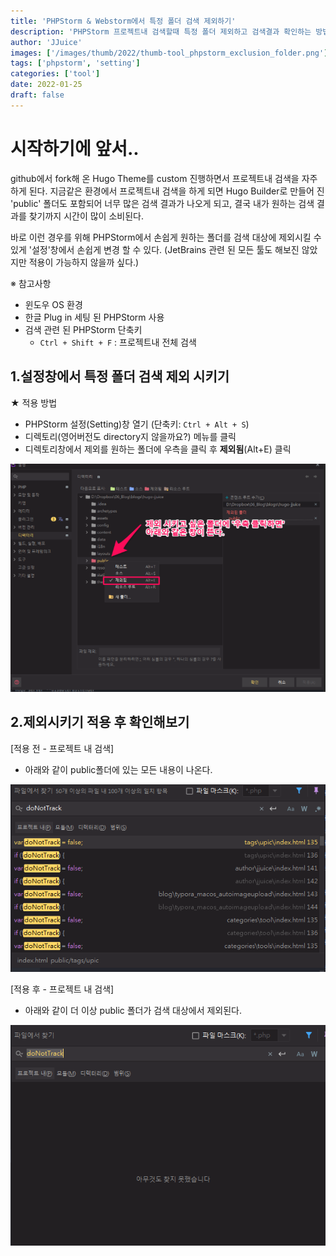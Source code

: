 ```yaml
---
title: 'PHPStorm & Webstorm에서 특정 폴더 검색 제외하기'
description: 'PHPStorm 프로젝트내 검색할때 특정 폴더 제외하고 검색결과 확인하는 방법 알아보기'
author: 'JJuice'
images: ['/images/thumb/2022/thumb-tool_phpstorm_exclusion_folder.png']
tags: ['phpstorm', 'setting']
categories: ['tool']
date: 2022-01-25
draft: false
---
```


# 시작하기에 앞서..

github에서 fork해 온 Hugo Theme를 custom 진행하면서 프로젝트내 검색을 자주하게 된다. 지금같은 환경에서 프로젝트내 검색을 하게 되면 Hugo Builder로 만들어 진 'public' 폴더도 포함되어 너무 많은 검색 결과가 나오게 되고, 결국 내가 원하는 검색 결과를 찾기까지 시간이 많이 소비된다.

바로 이런 경우를 위해 PHPStorm에서 손쉽게 원하는 폴더를 검색 대상에 제외시킬 수 있게 '설정'창에서 손쉽게 변경 할 수 있다. (JetBrains 관련 된 모든 툴도 해보진 않았지만 적용이 가능하지 않을까 싶다.)

※ 참고사항

- 윈도우 OS 환경
- 한글 Plug in 세팅 된 PHPStorm 사용
- 검색 관련 된 PHPStorm 단축키
  - `Ctrl + Shift + F` : 프로젝트내 전체 검색

## 1.설정창에서 특정 폴더 검색 제외 시키기

★ 적용 방법

- PHPStorm 설정(Setting)창 열기 (단축키: `Ctrl + Alt + S`)
- 디렉토리(영어버전도 directory지 않을까요?) 메뉴를 클릭
- 디렉토리창에서 제외를 원하는 폴더에 우측을 클릭 후 **제외됨**(Alt+E) 클릭

![image-20220125111137670](https://raw.githubusercontent.com/JJuiceCode/blog.image.server/main/2022/image-20220125111137670.png)

## 2.제외시키기 적용 후 확인해보기

[적용 전 - 프로젝트 내 검색]

- 아래와 같이 public폴더에 있는 모든 내용이 나온다.

![image-20220125111437446](https://raw.githubusercontent.com/JJuiceCode/blog.image.server/main/2022/image-20220125111437446.png)

[적용 후 - 프로젝트 내 검색]

- 아래와 같이 더 이상 public 폴더가 검색 대상에서 제외된다.

![image-20220125111546765](https://raw.githubusercontent.com/JJuiceCode/blog.image.server/main/2022/image-20220125111546765.png)
